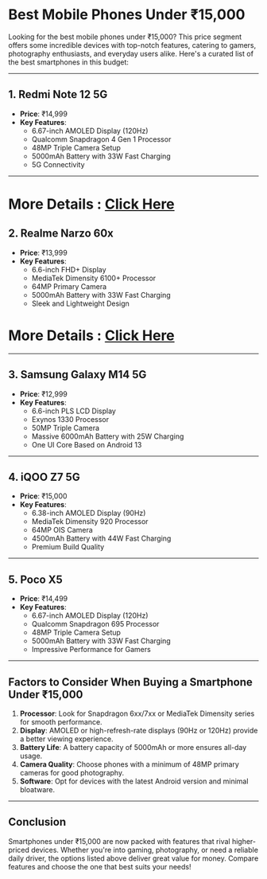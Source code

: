 # Best Mobile Phones Under ₹15,000

Looking for the best mobile phones under ₹15,000? This price segment offers some incredible devices with top-notch features, catering to gamers, photography enthusiasts, and everyday users alike. Here's a curated list of the best smartphones in this budget:

---

## 1. **Redmi Note 12 5G**
- **Price**: ₹14,999
- **Key Features**:
  - 6.67-inch AMOLED Display (120Hz)
  - Qualcomm Snapdragon 4 Gen 1 Processor
  - 48MP Triple Camera Setup
  - 5000mAh Battery with 33W Fast Charging
  - 5G Connectivity
---
# More Details : [Click Here](https://www.daimagestore.com/product-category/mobile-phone/)


## 2. **Realme Narzo 60x**
- **Price**: ₹13,999
- **Key Features**:
  - 6.6-inch FHD+ Display
  - MediaTek Dimensity 6100+ Processor
  - 64MP Primary Camera
  - 5000mAh Battery with 33W Fast Charging
  - Sleek and Lightweight Design
# More Details : [Click Here](https://www.daimagestore.com/)


---

## 3. **Samsung Galaxy M14 5G**
- **Price**: ₹12,999
- **Key Features**:
  - 6.6-inch PLS LCD Display
  - Exynos 1330 Processor
  - 50MP Triple Camera
  - Massive 6000mAh Battery with 25W Charging
  - One UI Core Based on Android 13

---

## 4. **iQOO Z7 5G**
- **Price**: ₹15,000
- **Key Features**:
  - 6.38-inch AMOLED Display (90Hz)
  - MediaTek Dimensity 920 Processor
  - 64MP OIS Camera
  - 4500mAh Battery with 44W Fast Charging
  - Premium Build Quality

---

## 5. **Poco X5**
- **Price**: ₹14,499
- **Key Features**:
  - 6.67-inch AMOLED Display (120Hz)
  - Qualcomm Snapdragon 695 Processor
  - 48MP Triple Camera Setup
  - 5000mAh Battery with 33W Fast Charging
  - Impressive Performance for Gamers

---

## Factors to Consider When Buying a Smartphone Under ₹15,000
1. **Processor**: Look for Snapdragon 6xx/7xx or MediaTek Dimensity series for smooth performance.
2. **Display**: AMOLED or high-refresh-rate displays (90Hz or 120Hz) provide a better viewing experience.
3. **Battery Life**: A battery capacity of 5000mAh or more ensures all-day usage.
4. **Camera Quality**: Choose phones with a minimum of 48MP primary cameras for good photography.
5. **Software**: Opt for devices with the latest Android version and minimal bloatware.

---

## Conclusion
Smartphones under ₹15,000 are now packed with features that rival higher-priced devices. Whether you're into gaming, photography, or need a reliable daily driver, the options listed above deliver great value for money. Compare features and choose the one that best suits your needs!
